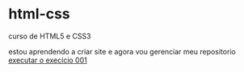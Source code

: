# html-css
 curso de HTML5 e CSS3

estou aprendendo a criar site e agora vou gerenciar meu repositorio
<a href= "https://anderson-katakurid.github.io/html-css/exercicio/ex01/"> executar o execício 001 <a>